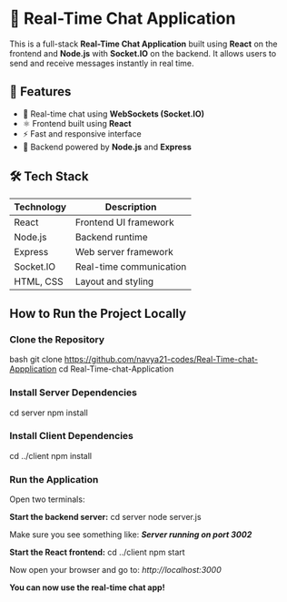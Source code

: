 # 💬 Real-Time Chat Application

This is a full-stack **Real-Time Chat Application** built using **React** on the frontend and **Node.js** with **Socket.IO** on the backend. It allows users to send and receive messages instantly in real time.

## 🚀 Features

- 🔁 Real-time chat using **WebSockets (Socket.IO)**
- ⚛ Frontend built using **React**
- ⚡ Fast and responsive interface
- 📡 Backend powered by **Node.js** and **Express**

## 🛠 Tech Stack

| Technology  | Description                 |
|-------------|-----------------------------|
| React       | Frontend UI framework       |
| Node.js     | Backend runtime             |
| Express     | Web server framework        |
| Socket.IO   | Real-time communication     |
| HTML, CSS   | Layout and styling          |


##  How to Run the Project Locally

### Clone the Repository

bash
git clone https://github.com/navya21-codes/Real-Time-chat-Appplication
cd Real-Time-chat-Application

### Install Server Dependencies
cd server
npm install


### Install Client Dependencies
cd ../client
npm install


### Run the Application
Open two terminals:

**Start the backend server:**
cd server
node server.js

Make sure you see something like:
***Server running on port 3002***


**Start the React frontend:**
cd ../client
npm start

Now open your browser and go to:
*http://localhost:3000*

******You can now use the real-time chat app!******
